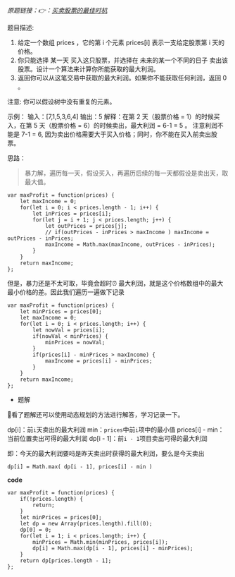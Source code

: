 *原题链接：👉：[买卖股票的最佳时机](https://leetcode-cn.com/problems/best-time-to-buy-and-sell-stock/description/)*

题目描述:

1. 给定一个数组 prices ，它的第 i 个元素 prices[i] 表示一支给定股票第 i 天的价格。
2. 你只能选择 某一天 买入这只股票，并选择在 未来的某一个不同的日子 卖出该股票。设计一个算法来计算你所能获取的最大利润。
3. 返回你可以从这笔交易中获取的最大利润。如果你不能获取任何利润，返回 0 。

注意:
你可以假设树中没有重复的元素。

示例：
输入：[7,1,5,3,6,4]
输出：5
解释：在第 2 天（股票价格 = 1）的时候买入，在第 5 天（股票价格 = 6）的时候卖出，最大利润 = 6-1 = 5 。
     注意利润不能是 7-1 = 6, 因为卖出价格需要大于买入价格；同时，你不能在买入前卖出股票。

思路： 
> 暴力解，遍历每一天，假设买入，再遍历后续的每一天都假设是卖出天，取最大值。

```
var maxProfit = function(prices) {
    let maxIncome = 0;
    for(let i = 0; i < prices.length - 1; i++) {
        let inPrices = prices[i];
        for(let j = i + 1; j < prices.length; j++) {
            let outPrices = prices[j];
            // if(outPrices - inPrices > maxIncome ) maxIncome = outPrices - inPrices;
            maxIncome = Math.max(maxIncome, outPrices - inPrices);
        }
    }
    return maxIncome;
};
```

但是，暴力还是不太可取，毕竟会超时⏰
最大利润，就是这个价格数组中的最大最小价格的差。因此我们遍历一遍做下记录

```
var maxProfit = function(prices) {
    let minPrices = prices[0];
    let maxIncome = 0;
    for(let i = 0; i < prices.length; i++) {
        let nowVal = prices[i];
        if(nowVal < minPrices) {
            minPrices = nowVal;
        } 
        if(prices[i] - minPrices > maxIncome) {
            maxIncome = prices[i] - minPrices;
        }
    }
    return maxIncome;
};
```

- 题解

👏看了题解还可以使用动态规划的方法进行解答，学习记录一下。

dp[i]：前`i`天卖出的最大利润
min：`prices`中前`i`项中的最小值
prices[i] - min：当前位置卖出可得的最大利润
dp[i - 1]：前`i - 1`项目卖出可得的最大利润

即：今天的最大利润要吗是昨天卖出时获得的最大利润，要么是今天卖出
```
dp[i] = Math.max( dp[i - 1], prices[i] - min )
```

**code**

```
var maxProfit = function(prices) {
    if(!prices.length) {
        return;
    }
    let minPrices = prices[0];
    let dp = new Array(prices.length).fill(0);
    dp[0] = 0;
    for(let i = 1; i < prices.length; i++) {
        minPrices = Math.min(minPrices, prices[i]);
        dp[i] = Math.max(dp[i - 1], prices[i] - minPrices);
    }
    return dp[prices.length - 1];
};
```